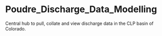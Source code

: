 # Poudre_Discharge_Data_Modelling
Central hub to pull, collate and view discharge data in the CLP basin of Colorado. 
